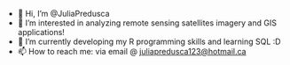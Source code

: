 - 👋 Hi, I’m @JuliaPredusca
- 👀 I’m interested in analyzing remote sensing satellites imagery and GIS applications!
- 🌱 I’m currently developing my R programming skills and learning SQL :D 
- 📫 How to reach me: via email @ juliapredusca123@hotmail.ca

<!---
JuliaPredusca/JuliaPredusca is a ✨ special ✨ repository because its `README.md` (this file) appears on your GitHub profile.
You can click the Preview link to take a look at your changes.
--->
